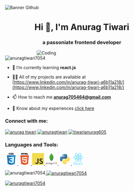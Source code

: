 ![Banner Github](front-end.png)
<h1 align="center">Hi 👋, I'm Anurag Tiwari</h1>
<h3 align="center">a passoniate frontend developer</h3>
<img align="right" alt="Coding" width="400" src="https://cdn.dribbble.com/users/1162077/screenshots/3848914/programmer.gif">

<p align="left"> <img src="https://komarev.com/ghpvc/?username=anuragtiwari7054&label=Profile%20views&color=0e75b6&style=flat" alt="anuragtiwari7054" /> </p>

- 🌱 I’m currently learning **react.js**

- 👨‍💻 All of my projects are available at [https://www.linkedin.com/in/anurag-tiwari-a6b11a218/](https://www.linkedin.com/in/anurag-tiwari-a6b11a218/)

- 📫 How to reach me **anurag705464@gmail.com**

- 📄 Know about my experiences [click here](/cv.pdf)

<h3 align="left">Connect with me:</h3>
<p align="left">
<a href="https://linkedin.com/in/anurag tiwari" target="blank"><img align="center" src="https://raw.githubusercontent.com/rahuldkjain/github-profile-readme-generator/master/src/images/icons/Social/linked-in-alt.svg" alt="anurag tiwari" height="30" width="40" /></a>
<a href="https://fb.com/anuragtiwari" target="blank"><img align="center" src="https://raw.githubusercontent.com/rahuldkjain/github-profile-readme-generator/master/src/images/icons/Social/facebook.svg" alt="anuragtiwari" height="30" width="40" /></a>
<a href="https://instagram.com/tiwarianurag605" target="blank"><img align="center" src="https://raw.githubusercontent.com/rahuldkjain/github-profile-readme-generator/master/src/images/icons/Social/instagram.svg" alt="tiwarianurag605" height="30" width="40" /></a>
</p>

<h3 align="left">Languages and Tools:</h3>
<p align="left"> <a href="https://www.w3schools.com/css/" target="_blank" rel="noreferrer"> <img src="https://raw.githubusercontent.com/devicons/devicon/master/icons/css3/css3-original-wordmark.svg" alt="css3" width="40" height="40"/> </a> <a href="https://www.w3.org/html/" target="_blank" rel="noreferrer"> <img src="https://raw.githubusercontent.com/devicons/devicon/master/icons/html5/html5-original-wordmark.svg" alt="html5" width="40" height="40"/> </a> <a href="https://developer.mozilla.org/en-US/docs/Web/JavaScript" target="_blank" rel="noreferrer"> <img src="https://raw.githubusercontent.com/devicons/devicon/master/icons/javascript/javascript-original.svg" alt="javascript" width="40" height="40"/> </a> <a href="https://www.mongodb.com/" target="_blank" rel="noreferrer"> <img src="https://raw.githubusercontent.com/devicons/devicon/master/icons/mongodb/mongodb-original-wordmark.svg" alt="mongodb" width="40" height="40"/> </a> <a href="https://www.python.org" target="_blank" rel="noreferrer"> <img src="https://raw.githubusercontent.com/devicons/devicon/master/icons/python/python-original.svg" alt="python" width="40" height="40"/> </a> <a href="https://reactjs.org/" target="_blank" rel="noreferrer"> <img src="https://raw.githubusercontent.com/devicons/devicon/master/icons/react/react-original-wordmark.svg" alt="react" width="40" height="40"/> </a> <a href="https://spring.io/" target="_blank" rel="noreferrer"> 
<p><img align="left" src="https://github-readme-stats.vercel.app/api/top-langs?username=anuragtiwari7054&show_icons=true&locale=en&layout=compact" alt="anuragtiwari7054" /></p>

<p>&nbsp;<img align="center" src="https://github-readme-stats.vercel.app/api?username=anuragtiwari7054&show_icons=true&locale=en" alt="anuragtiwari7054" /></p>

<p><img align="center" src="https://github-readme-streak-stats.herokuapp.com/?user=anuragtiwari7054&" alt="anuragtiwari7054" /></p>

